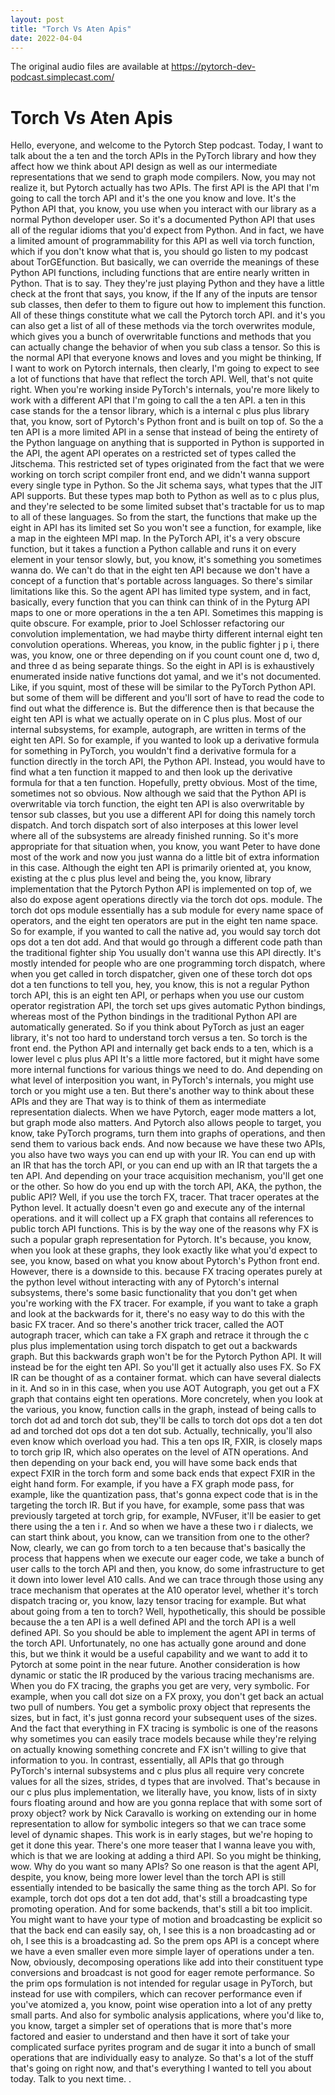 ```yaml
---
layout: post
title: "Torch Vs Aten Apis"
date: 2022-04-04
---
```

The original audio files are available at https://pytorch-dev-podcast.simplecast.com/

# Torch Vs Aten Apis

Hello, everyone, and welcome to the Pytorch Step podcast.
Today, I want to talk about the a ten and the torch APIs in the PyTorch library and how they affect how we think about API design as well as our intermediate representations that we send to graph mode compilers.
Now, you may not realize it, but Pytorch actually has two APIs.
The first API is the API that I'm going to call the torch API and it's the one you know and love.
It's the Python API that, you know, you use when you interact with our library as a normal Python developer user.
So it's a documented Python API that uses all of the regular idioms that you'd expect from Python.
And in fact, we have a limited amount of programmability for this API as well via torch function, which if you don't know what that is, you should go listen to my podcast about TorGEfunction.
But basically, we can override the meanings of these Python API functions, including functions that are entire nearly written in Python.
That is to say.
They they're just playing Python and they have a little check at the front that says, you know, if the If any of the inputs are tensor sub classes, then defer to them to figure out how to implement this function.
All of these things constitute what we call the Pytorch torch API.
and it's you can also get a list of all of these methods via the torch overwrites module, which gives you a bunch of overwritable functions and methods that you can actually change the behavior of when you sub class a tensor.
So this is the normal API that everyone knows and loves and you might be thinking, If I want to work on Pytorch internals, then clearly, I'm going to expect to see a lot of functions that have that reflect the torch API.
Well, that's not quite right.
When you're working inside PyTorch's internals, you're more likely to work with a different API that I'm going to call the a ten API.
a ten in this case stands for the a tensor library, which is a internal c plus plus library that, you know, sort of Pytorch's Python front and is built on top of.
So the a ten API is a more limited API in a sense that instead of being the entirety of the Python language on anything that is supported in Python is supported in the API, the agent API operates on a restricted set of types called the Jitschema.
This restricted set of types originated from the fact that we were working on torch script compiler front end, and we didn't wanna support every single type in Python.
So the Jit schema says, what types that the JIT API supports.
But these types map both to Python as well as to c plus plus, and they're selected to be some limited subset that's tractable for us to map to all of these languages.
So from the start, the functions that make up the eight in API has its limited set So you won't see a function, for example, like a map in the eighteen MPI map.
In the PyTorch API, it's a very obscure function, but it takes a function a Python callable and runs it on every element in your tensor slowly, but, you know, it's something you sometimes wanna do.
We can't do that in the eight ten API because we don't have a concept of a function that's portable across languages.
So there's similar limitations like this.
So the agent API has limited type system, and in fact, basically, every function that you can think can think of in the Pyturg API maps to one or more operations in the a ten API.
Sometimes this mapping is quite obscure.
For example, prior to Joel Schlosser refactoring our convolution implementation, we had maybe thirty different internal eight ten convolution operations.
Whereas, you know, in the public fighter j p i, there was, you know, one or three depending on if you count count one d, two d, and three d as being separate things.
So the eight in API is is exhaustively enumerated inside native functions dot yamal, and we it's not documented.
Like, if you squint, most of these will be similar to the PyTorch Python API.
but some of them will be different and you'll sort of have to read the code to find out what the difference is.
But the difference then is that because the eight ten API is what we actually operate on in C plus plus.
Most of our internal subsystems, for example, autograph, are written in terms of the eight ten API.
So for example, if you wanted to look up a derivative formula for something in PyTorch, you wouldn't find a derivative formula for a function directly in the torch API, the Python API.
Instead, you would have to find what a ten function it mapped to and then look up the derivative formula for that a ten function.
Hopefully, pretty obvious.
Most of the time, sometimes not so obvious.
Now although we said that the Python API is overwritable via torch function, the eight ten API is also overwritable by tensor sub classes, but you use a different API for doing this namely torch dispatch.
And torch dispatch sort of also interposes at this lower level where all of the subsystems are already finished running.
So it's more appropriate for that situation when, you know, you want Peter to have done most of the work and now you just wanna do a little bit of extra information in this case.
Although the eight ten API is primarily oriented at, you know, existing at the c plus plus level and being the, you know, library implementation that the Pytorch Python API is implemented on top of, we also do expose agent operations directly via the torch dot ops.
module.
The torch dot ops module essentially has a sub module for every name space of operators, and the eight ten operators are put in the eight ten name space.
So for example, if you wanted to call the native ad, you would say torch dot ops dot a ten dot add.
And that would go through a different code path than the traditional fighter ship You usually don't wanna use this API directly.
It's mostly intended for people who are one programming torch dispatch, where when you get called in torch dispatcher, given one of these torch dot ops dot a ten functions to tell you, hey, you know, this is not a regular Python torch API, this is an eight ten API, or perhaps when you use our custom operator registration API, the torch set ups gives automatic Python bindings, whereas most of the Python bindings in the traditional Python API are automatically generated.
So if you think about PyTorch as just an eager library, it's not too hard to understand torch versus a ten.
So torch is the front end.
the Python API and internally get back ends to a ten, which is a lower level c plus plus API It's a little more factored, but it might have some more internal functions for various things we need to do.
And depending on what level of interposition you want, in PyTorch's internals, you might use torch or you might use a ten.
But there's another way to think about these APIs and they are That way is to think of them as intermediate representation dialects.
When we have Pytorch, eager mode matters a lot, but graph mode also matters.
And Pytorch also allows people to target, you know, take PyTorch programs, turn them into graphs of operations, and then send them to various back ends.
And now because we have these two APIs, you also have two ways you can end up with your IR.
You can end up with an IR that has the torch API, or you can end up with an IR that targets the a ten API.
And depending on your trace acquisition mechanism, you'll get one or the other.
So how do you end up with the torch API, AKA, the python, the public API? Well, if you use the torch FX, tracer.
That tracer operates at the Python level.
It actually doesn't even go and execute any of the internal operations.
and it will collect up a FX graph that contains all references to public torch API functions.
This is by the way one of the reasons why FX is such a popular graph representation for Pytorch.
It's because, you know, when you look at these graphs, they look exactly like what you'd expect to see, you know, based on what you know about Pytorch's Python front end.
However, there is a downside to this.
because FX tracing operates purely at the python level without interacting with any of Pytorch's internal subsystems, there's some basic functionality that you don't get when you're working with the FX tracer.
For example, if you want to take a graph and look at the backwards for it, there's no easy way to do this with the basic FX tracer.
And so there's another trick tracer, called the AOT autograph tracer, which can take a FX graph and retrace it through the c plus plus implementation using torch dispatch to get out a backwards graph.
But this backwards graph won't be for the Pytorch Python API.
It will instead be for the eight ten API.
So you'll get it actually also uses FX.
So FX IR can be thought of as a container format.
which can have several dialects in it.
And so in in this case, when you use AOT Autograph, you get out a FX graph that contains eight ten operations.
More concretely, when you look at the various, you know, function calls in the graph, instead of being calls to torch dot ad and torch dot sub, they'll be calls to torch dot ops dot a ten dot ad and torched dot ops dot a ten dot sub.
Actually, technically, you'll also even know which overload you had.
This a ten ops IR, FXIR, is closely maps to torch grip IR, which also operates on the level of ATN operations.
And then depending on your back end, you will have some back ends that expect FXIR in the torch form and some back ends that expect FXIR in the eight hand form.
For example, if you have a FX graph mode pass, for example, like the quantization pass, that's gonna expect code that is in the targeting the torch IR.
But if you have, for example, some pass that was previously targeted at torch grip, for example, NVFuser, it'll be easier to get there using the a ten i r.
And so when we have a these two i r dialects, we can start think about, you know, can we transition from one to the other? Now, clearly, we can go from torch to a ten because that's basically the process that happens when we execute our eager code, we take a bunch of user calls to the torch API and then, you know, do some infrastructure to get it down into lower level A10 calls.
And we can trace through those using any trace mechanism that operates at the A10 operator level, whether it's torch dispatch tracing or, you know, lazy tensor tracing for example.
But what about going from a ten to torch? Well, hypothetically, this should be possible because the a ten API is a well defined API and the torch API is a well defined API.
So you should be able to implement the agent API in terms of the torch API.
Unfortunately, no one has actually gone around and done this, but we think it would be a useful capability and we want to add it to Pytorch at some point in the near future.
Another consideration is how dynamic or static the IR produced by the various tracing mechanisms are.
When you do FX tracing, the graphs you get are very, very symbolic.
For example, when you call dot size on a FX proxy, you don't get back an actual two pull of numbers.
You get a symbolic proxy object that represents the sizes, but in fact, it's just gonna record your subsequent uses of the sizes.
And the fact that everything in FX tracing is symbolic is one of the reasons why sometimes you can easily trace models because while they're relying on actually knowing something concrete and FX isn't willing to give that information to you.
In contrast, essentially, all APIs that go through PyTorch's internal subsystems and c plus plus all require very concrete values for all the sizes, strides, d types that are involved.
That's because in our c plus plus implementation, we literally have, you know, lists of in sixty fours floating around and how are you gonna replace that with some sort of proxy object? work by Nick Caravallo is working on extending our in home representation to allow for symbolic integers so that we can trace some level of dynamic shapes.
This work is in early stages, but we're hoping to get it done this year.
There's one more teaser that I wanna leave you with, which is that we are looking at adding a third API.
So you might be thinking, wow.
Why do you want so many APIs? So one reason is that the agent API, despite, you know, being more lower level than the torch API is still essentially intended to be basically the same thing as the torch API.
So for example, torch dot ops dot a ten dot add, that's still a broadcasting type promoting operation.
And for some backends, that's still a bit too implicit.
You might want to have your type of motion and broadcasting be explicit so that the back end can easily say, oh, I see this is a non broadcasting ad or oh, I see this is a broadcasting ad.
So the prem ops API is a concept where we have a even smaller even more simple layer of operations under a ten.
Now, obviously, decomposing operations like add into their constituent type conversions and broadcast is not good for eager remote performance.
So the prim ops formulation is not intended for regular usage in PyTorch, but instead for use with compilers, which can recover performance even if you've atomized a, you know, point wise operation into a lot of any pretty small parts.
And also for symbolic analysis applications, where you'd like to, you know, target a simpler set of operations that is more that's more factored and easier to understand and then have it sort of take your complicated surface pyrites program and de sugar it into a bunch of small operations that are individually easy to analyze.
So that's a lot of the stuff that's going on right now, and that's everything I wanted to tell you about today.
Talk to you next time.
.
